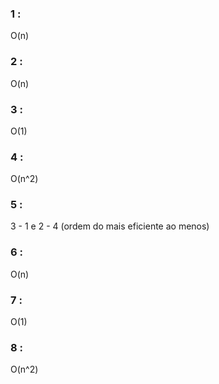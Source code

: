 ### 1 : 
O(n)
### 2 : 
O(n)
### 3 : 
O(1)
### 4 : 
O(n^2)
### 5 : 
3 - 1 e 2 - 4 (ordem do mais eficiente ao menos)
### 6 : 
O(n)
### 7 : 
O(1)
### 8 : 
O(n^2)